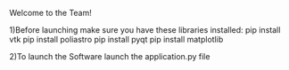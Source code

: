 Welcome to the Team!

1)Before launching make sure you have these libraries installed:
  pip install vtk
  pip install poliastro
  pip install pyqt
  pip install matplotlib

2)To launch the Software launch the application.py file
